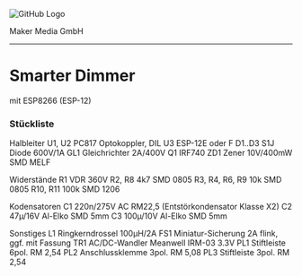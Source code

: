 ![GitHub Logo](http://www.heise.de/make/icons/make_logo.png)

Maker Media GmbH

***

# Smarter Dimmer

mit ESP8266 (ESP-12)

### Stückliste

 Halbleiter
 U1, U2  PC817 Optokoppler, DIL
 U3  ESP-12E oder F
 D1..D3  S1J Diode 600V/1A
 GL1 Gleichrichter 2A/400V
 Q1  IRF740
 ZD1 Zener 10V/400mW SMD MELF

 Widerstände
  R1  VDR 360V
  R2, R8  4k7 SMD 0805
  R3, R4, R6, R9  10k SMD 0805
  R10, R11 100k SMD 1206

  Kodensatoren
  C1  220n/275V AC RM22,5 (Entstörkondensator Klasse X2)
  C2  47µ/16V Al-Elko SMD 5mm
  C3  100µ/10V Al-Elko SMD 5mm

  Sonstiges
  L1  Ringkerndrossel 100µH/2A
  FS1 Miniatur-Sicherung 2A flink, ggf. mit Fassung
  TR1 AC/DC-Wandler Meanwell IRM-03 3.3V
  PL1 Stiftleiste 6pol. RM 2,54
  PL2 Anschlussklemme 3pol. RM 5,08
  PL3 Stiftleiste 3pol. RM 2,54

